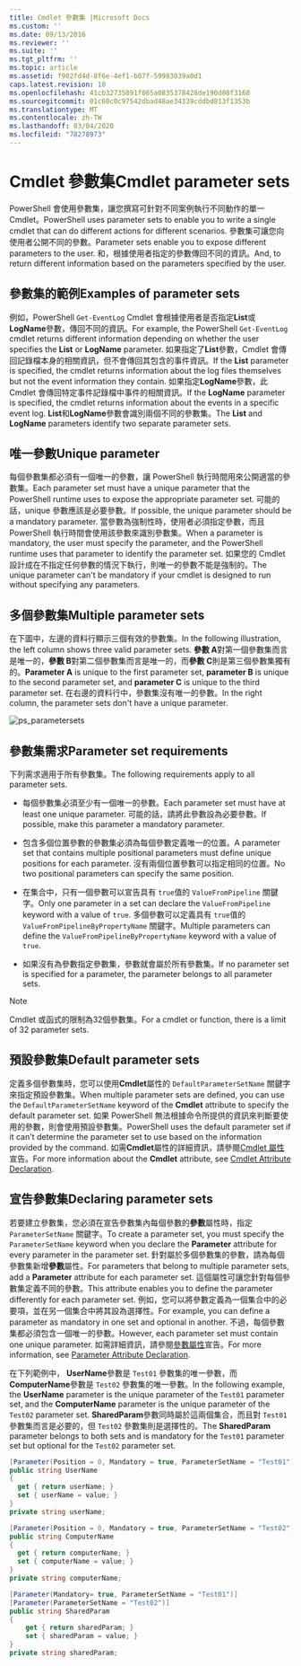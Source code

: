 ```yaml
---
title: Cmdlet 參數集 |Microsoft Docs
ms.custom: ''
ms.date: 09/13/2016
ms.reviewer: ''
ms.suite: ''
ms.tgt_pltfrm: ''
ms.topic: article
ms.assetid: f902fd4d-8f6e-4ef1-b07f-59983039a0d1
caps.latest.revision: 10
ms.openlocfilehash: 41cb32735091f065a0835378428de190d08f3160
ms.sourcegitcommit: 01c60c0c97542dbad48ae34339cddbd813f1353b
ms.translationtype: MT
ms.contentlocale: zh-TW
ms.lasthandoff: 03/04/2020
ms.locfileid: "78278973"
---
```

# <a name="cmdlet-parameter-sets"></a><span data-ttu-id="af7a2-102">Cmdlet 參數集</span><span class="sxs-lookup"><span data-stu-id="af7a2-102">Cmdlet parameter sets</span></span>

<span data-ttu-id="af7a2-103">PowerShell 會使用參數集，讓您撰寫可針對不同案例執行不同動作的單一 Cmdlet。</span><span class="sxs-lookup"><span data-stu-id="af7a2-103">PowerShell uses parameter sets to enable you to write a single cmdlet that can do different actions for different scenarios.</span></span> <span data-ttu-id="af7a2-104">參數集可讓您向使用者公開不同的參數。</span><span class="sxs-lookup"><span data-stu-id="af7a2-104">Parameter sets enable you to expose different parameters to the user.</span></span> <span data-ttu-id="af7a2-105">和，根據使用者指定的參數傳回不同的資訊。</span><span class="sxs-lookup"><span data-stu-id="af7a2-105">And, to return different information based on the parameters specified by the user.</span></span>

## <a name="examples-of-parameter-sets"></a><span data-ttu-id="af7a2-106">參數集的範例</span><span class="sxs-lookup"><span data-stu-id="af7a2-106">Examples of parameter sets</span></span>

<span data-ttu-id="af7a2-107">例如，PowerShell `Get-EventLog` Cmdlet 會根據使用者是否指定**List**或**LogName**參數，傳回不同的資訊。</span><span class="sxs-lookup"><span data-stu-id="af7a2-107">For example, the PowerShell `Get-EventLog` cmdlet returns different information depending on whether the user specifies the **List** or **LogName** parameter.</span></span> <span data-ttu-id="af7a2-108">如果指定了**List**參數，Cmdlet 會傳回記錄檔本身的相關資訊，但不會傳回其包含的事件資訊。</span><span class="sxs-lookup"><span data-stu-id="af7a2-108">If the **List** parameter is specified, the cmdlet returns information about the log files themselves but not the event information they contain.</span></span> <span data-ttu-id="af7a2-109">如果指定**LogName**參數，此 Cmdlet 會傳回特定事件記錄檔中事件的相關資訊。</span><span class="sxs-lookup"><span data-stu-id="af7a2-109">If the **LogName** parameter is specified, the cmdlet returns information about the events in a specific event log.</span></span> <span data-ttu-id="af7a2-110">**List**和**LogName**參數會識別兩個不同的參數集。</span><span class="sxs-lookup"><span data-stu-id="af7a2-110">The **List** and **LogName** parameters identify two separate parameter sets.</span></span>

## <a name="unique-parameter"></a><span data-ttu-id="af7a2-111">唯一參數</span><span class="sxs-lookup"><span data-stu-id="af7a2-111">Unique parameter</span></span>

<span data-ttu-id="af7a2-112">每個參數集都必須有一個唯一的參數，讓 PowerShell 執行時間用來公開適當的參數集。</span><span class="sxs-lookup"><span data-stu-id="af7a2-112">Each parameter set must have a unique parameter that the PowerShell runtime uses to expose the appropriate parameter set.</span></span> <span data-ttu-id="af7a2-113">可能的話，unique 參數應該是必要參數。</span><span class="sxs-lookup"><span data-stu-id="af7a2-113">If possible, the unique parameter should be a mandatory parameter.</span></span> <span data-ttu-id="af7a2-114">當參數為強制性時，使用者必須指定參數，而且 PowerShell 執行時間會使用該參數來識別參數集。</span><span class="sxs-lookup"><span data-stu-id="af7a2-114">When a parameter is mandatory, the user must specify the parameter, and the PowerShell runtime uses that parameter to identify the parameter set.</span></span> <span data-ttu-id="af7a2-115">如果您的 Cmdlet 設計成在不指定任何參數的情況下執行，則唯一的參數不能是強制的。</span><span class="sxs-lookup"><span data-stu-id="af7a2-115">The unique parameter can't be mandatory if your cmdlet is designed to run without specifying any parameters.</span></span>

## <a name="multiple-parameter-sets"></a><span data-ttu-id="af7a2-116">多個參數集</span><span class="sxs-lookup"><span data-stu-id="af7a2-116">Multiple parameter sets</span></span>

<span data-ttu-id="af7a2-117">在下圖中，左邊的資料行顯示三個有效的參數集。</span><span class="sxs-lookup"><span data-stu-id="af7a2-117">In the following illustration, the left column shows three valid parameter sets.</span></span> <span data-ttu-id="af7a2-118">**參數 A**對第一個參數集而言是唯一的，**參數 B**對第二個參數集而言是唯一的，而**參數 C**則是第三個參數集獨有的。</span><span class="sxs-lookup"><span data-stu-id="af7a2-118">**Parameter A** is unique to the first parameter set, **parameter B** is unique to the second parameter set, and **parameter C** is unique to the third parameter set.</span></span> <span data-ttu-id="af7a2-119">在右邊的資料行中，參數集沒有唯一的參數。</span><span class="sxs-lookup"><span data-stu-id="af7a2-119">In the right column, the parameter sets don't have a unique parameter.</span></span>

![ps_parametersets](media/cmdlet-parameter-sets/ps-parametersets.gif)

## <a name="parameter-set-requirements"></a><span data-ttu-id="af7a2-121">參數集需求</span><span class="sxs-lookup"><span data-stu-id="af7a2-121">Parameter set requirements</span></span>

<span data-ttu-id="af7a2-122">下列需求適用于所有參數集。</span><span class="sxs-lookup"><span data-stu-id="af7a2-122">The following requirements apply to all parameter sets.</span></span>

- <span data-ttu-id="af7a2-123">每個參數集必須至少有一個唯一的參數。</span><span class="sxs-lookup"><span data-stu-id="af7a2-123">Each parameter set must have at least one unique parameter.</span></span> <span data-ttu-id="af7a2-124">可能的話，請將此參數設為必要參數。</span><span class="sxs-lookup"><span data-stu-id="af7a2-124">If possible, make this parameter a mandatory parameter.</span></span>

- <span data-ttu-id="af7a2-125">包含多個位置參數的參數集必須為每個參數定義唯一的位置。</span><span class="sxs-lookup"><span data-stu-id="af7a2-125">A parameter set that contains multiple positional parameters must define unique positions for each parameter.</span></span> <span data-ttu-id="af7a2-126">沒有兩個位置參數可以指定相同的位置。</span><span class="sxs-lookup"><span data-stu-id="af7a2-126">No two positional parameters can specify the same position.</span></span>

- <span data-ttu-id="af7a2-127">在集合中，只有一個參數可以宣告具有 `true`值的 `ValueFromPipeline` 關鍵字。</span><span class="sxs-lookup"><span data-stu-id="af7a2-127">Only one parameter in a set can declare the `ValueFromPipeline` keyword with a value of `true`.</span></span>
  <span data-ttu-id="af7a2-128">多個參數可以定義具有 `true`值的 `ValueFromPipelineByPropertyName` 關鍵字。</span><span class="sxs-lookup"><span data-stu-id="af7a2-128">Multiple parameters can define the `ValueFromPipelineByPropertyName` keyword with a value of `true`.</span></span>

- <span data-ttu-id="af7a2-129">如果沒有為參數指定參數集，參數就會屬於所有參數集。</span><span class="sxs-lookup"><span data-stu-id="af7a2-129">If no parameter set is specified for a parameter, the parameter belongs to all parameter sets.</span></span>

> [!NOTE]
> <span data-ttu-id="af7a2-130">Cmdlet 或函式的限制為32個參數集。</span><span class="sxs-lookup"><span data-stu-id="af7a2-130">For a cmdlet or function, there is a limit of 32 parameter sets.</span></span>

## <a name="default-parameter-sets"></a><span data-ttu-id="af7a2-131">預設參數集</span><span class="sxs-lookup"><span data-stu-id="af7a2-131">Default parameter sets</span></span>

<span data-ttu-id="af7a2-132">定義多個參數集時，您可以使用**Cmdlet**屬性的 `DefaultParameterSetName` 關鍵字來指定預設參數集。</span><span class="sxs-lookup"><span data-stu-id="af7a2-132">When multiple parameter sets are defined, you can use the `DefaultParameterSetName` keyword of the **Cmdlet** attribute to specify the default parameter set.</span></span> <span data-ttu-id="af7a2-133">如果 PowerShell 無法根據命令所提供的資訊來判斷要使用的參數，則會使用預設參數集。</span><span class="sxs-lookup"><span data-stu-id="af7a2-133">PowerShell uses the default parameter set if it can't determine the parameter set to use based on the information provided by the command.</span></span> <span data-ttu-id="af7a2-134">如需**Cmdlet**屬性的詳細資訊，請參閱[Cmdlet 屬性](./cmdlet-attribute-declaration.md)宣告。</span><span class="sxs-lookup"><span data-stu-id="af7a2-134">For more information about the **Cmdlet** attribute, see [Cmdlet Attribute Declaration](./cmdlet-attribute-declaration.md).</span></span>

## <a name="declaring-parameter-sets"></a><span data-ttu-id="af7a2-135">宣告參數集</span><span class="sxs-lookup"><span data-stu-id="af7a2-135">Declaring parameter sets</span></span>

<span data-ttu-id="af7a2-136">若要建立參數集，您必須在宣告參數集內每個參數的**參數**屬性時，指定 `ParameterSetName` 關鍵字。</span><span class="sxs-lookup"><span data-stu-id="af7a2-136">To create a parameter set, you must specify the `ParameterSetName` keyword when you declare the **Parameter** attribute for every parameter in the parameter set.</span></span> <span data-ttu-id="af7a2-137">針對屬於多個參數集的參數，請為每個參數集新增**參數**屬性。</span><span class="sxs-lookup"><span data-stu-id="af7a2-137">For parameters that belong to multiple parameter sets, add a **Parameter** attribute for each parameter set.</span></span> <span data-ttu-id="af7a2-138">這個屬性可讓您針對每個參數集定義不同的參數。</span><span class="sxs-lookup"><span data-stu-id="af7a2-138">This attribute enables you to define the parameter differently for each parameter set.</span></span> <span data-ttu-id="af7a2-139">例如，您可以將參數定義為一個集合中的必要項，並在另一個集合中將其設為選擇性。</span><span class="sxs-lookup"><span data-stu-id="af7a2-139">For example, you can define a parameter as mandatory in one set and optional in another.</span></span> <span data-ttu-id="af7a2-140">不過，每個參數集都必須包含一個唯一的參數。</span><span class="sxs-lookup"><span data-stu-id="af7a2-140">However, each parameter set must contain one unique parameter.</span></span> <span data-ttu-id="af7a2-141">如需詳細資訊，請參閱[參數屬性](parameter-attribute-declaration.md)宣告。</span><span class="sxs-lookup"><span data-stu-id="af7a2-141">For more information, see [Parameter Attribute Declaration](parameter-attribute-declaration.md).</span></span>

<span data-ttu-id="af7a2-142">在下列範例中， **UserName**參數是 `Test01` 參數集的唯一參數，而**ComputerName**參數是 `Test02` 參數集的唯一參數。</span><span class="sxs-lookup"><span data-stu-id="af7a2-142">In the following example, the **UserName** parameter is the unique parameter of the `Test01` parameter set, and the **ComputerName** parameter is the unique parameter of the `Test02` parameter set.</span></span> <span data-ttu-id="af7a2-143">**SharedParam**參數同時屬於這兩個集合，而且對 `Test01` 參數集而言是必要的，但 `Test02` 參數集則是選擇性的。</span><span class="sxs-lookup"><span data-stu-id="af7a2-143">The **SharedParam** parameter belongs to both sets and is mandatory for the `Test01` parameter set but optional for the `Test02` parameter set.</span></span>

```csharp
[Parameter(Position = 0, Mandatory = true, ParameterSetName = "Test01")]
public string UserName
{
  get { return userName; }
  set { userName = value; }
}
private string userName;

[Parameter(Position = 0, Mandatory = true, ParameterSetName = "Test02")]
public string ComputerName
{
  get { return computerName; }
  set { computerName = value; }
}
private string computerName;

[Parameter(Mandatory= true, ParameterSetName = "Test01")]
[Parameter(ParameterSetName = "Test02")]
public string SharedParam
{
    get { return sharedParam; }
    set { sharedParam = value; }
}
private string sharedParam;
```
